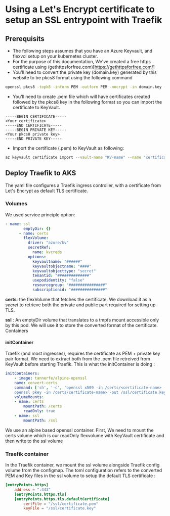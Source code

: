 # Using a Let's Encrypt certificate to setup an SSL entrypoint with Traefik

## Prerequisits

- The following steps assumes that you have an Azure Keyvault, and flexvol setup on your kubernetes cluster.
- For the purpose of this documentation, We've created a free https certificate using (gethttpsforfree.com)[https://gethttpsforfree.com/]
- You'll need to convert the private key (domain.key) generated by this website to be pkcs8 format using the following command

```bash
openssl pkcs8 -topk8 -inform PEM -outform PEM -nocrypt -in domain.key -out pkcs8.key
```

- You'll need to create .pem file which will have certificates created followed by the pkcs8 key in the following format so you can import the certificate to KeyVault.

```pem
-----BEGIN CERTIFICATE-----
<Your certificate>
-----END CERTIFICATE-----
-----BEGIN PRIVATE KEY-----
<Your pkcs8 private key>
-----END PRIVATE KEY-----
```

- Import the certificate (.pem) to KeyVault as following:

```bash
az keyvault certificate import --vault-name "KV-name" --name "certificate-name" --file "./file-name.pem"
```

## Deploy Traefik to AKS

The yaml file configures a Traefik ingress controller, with a certificate from Let's Encrypt as default TLS certificate.

### Volumes

We used service principle option:

```yaml
- name: ssl
        emptyDir: {}
      - name: certs
        flexVolume:
          driver: "azure/kv"
          secretRef:
            name: kvcreds
          options:
            keyvaultname: "######"
            keyvaultobjectname: "####"
            keyvaultobjecttype: "secret"
            tenantid: "##############"
            usepodidentity: "false"
            resourcegroup: "################"
            subscriptionid: "###############"
```

__certs__: the flexVolume that fetches the certificate. We download it as a _*secret*_ to retrieve both the private and public part required for setting up TLS.

__ssl__ : An emptyDir volume that translates to a tmpfs mount accessible only by this pod. We will use it to store the converted format of the certificate.
Containers

#### initContainer

Traefik (and most ingresses), requires the certificate as PEM + private key pair format. We need to extract both from the .pem file retreived from KeyVault before starting Traefik. This is what the initContainer is doing :

```yaml
initContainers:
    - image: tannerfe/alpine-openssl
    name: convert-certs
    command: ['sh', '-c', 'openssl x509 -in /certs/<certificate-name> -out /ssl/certificate.pem &&
    openssl pkey -in /certs/certificate-name> -out /ssl/certificate.key']
    volumeMounts:
    - name: certs
        mountPath: /certs
        readOnly: true
    - name: ssl
        mountPath: /ssl
```

We use an alpine based openssl container. First, We need to mount the certs volume which is our readOnly flexvolume with KeyVault certificate and then write to the ssl volume

### Traefik container

In the Traefik container, we mount the ssl volume alongside Traefik config volume from the configmap. The toml configuration refers to the converted PEM and Key files in the ssl volume to setup the default TLS certificate :

```toml
[entryPoints.https]
    address = ":443"
    [entryPoints.https.tls]
    [entryPoints.https.tls.defaultCertificate]
        certFile = "/ssl/certificate.pem"
        keyFile = "/ssl/certificate.key"
```